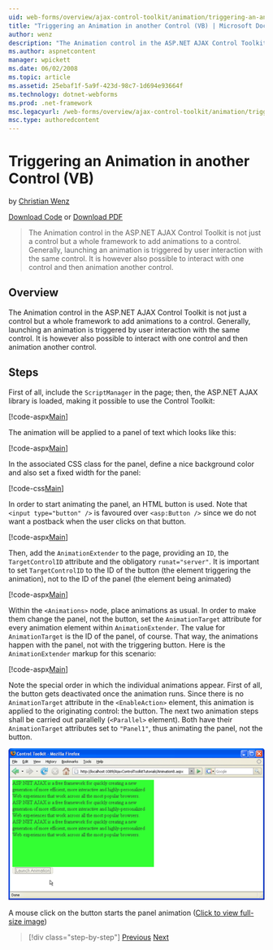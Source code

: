 ```yaml
---
uid: web-forms/overview/ajax-control-toolkit/animation/triggering-an-animation-in-another-control-vb
title: "Triggering an Animation in another Control (VB) | Microsoft Docs"
author: wenz
description: "The Animation control in the ASP.NET AJAX Control Toolkit is not just a control but a whole framework to add animations to a control. Generally, launching an..."
ms.author: aspnetcontent
manager: wpickett
ms.date: 06/02/2008
ms.topic: article
ms.assetid: 25ebaf1f-5a9f-423d-98c7-1d694e93664f
ms.technology: dotnet-webforms
ms.prod: .net-framework
msc.legacyurl: /web-forms/overview/ajax-control-toolkit/animation/triggering-an-animation-in-another-control-vb
msc.type: authoredcontent
---
```

Triggering an Animation in another Control (VB)
====================
by [Christian Wenz](https://github.com/wenz)

[Download Code](http://download.microsoft.com/download/f/9/a/f9a26acd-8df4-4484-8a18-199e4598f411/Animation8.vb.zip) or [Download PDF](http://download.microsoft.com/download/6/7/1/6718d452-ff89-4d3f-a90e-c74ec2d636a3/animation8VB.pdf)

> The Animation control in the ASP.NET AJAX Control Toolkit is not just a control but a whole framework to add animations to a control. Generally, launching an animation is triggered by user interaction with the same control. It is however also possible to interact with one control and then animation another control.


## Overview

The Animation control in the ASP.NET AJAX Control Toolkit is not just a control but a whole framework to add animations to a control. Generally, launching an animation is triggered by user interaction with the same control. It is however also possible to interact with one control and then animation another control.

## Steps

First of all, include the `ScriptManager` in the page; then, the ASP.NET AJAX library is loaded, making it possible to use the Control Toolkit:

[!code-aspx[Main](triggering-an-animation-in-another-control-vb/samples/sample1.aspx)]

The animation will be applied to a panel of text which looks like this:

[!code-aspx[Main](triggering-an-animation-in-another-control-vb/samples/sample2.aspx)]

In the associated CSS class for the panel, define a nice background color and also set a fixed width for the panel:

[!code-css[Main](triggering-an-animation-in-another-control-vb/samples/sample3.css)]

In order to start animating the panel, an HTML button is used. Note that `<input type="button" />` is favoured over `<asp:Button />` since we do not want a postback when the user clicks on that button.

[!code-aspx[Main](triggering-an-animation-in-another-control-vb/samples/sample4.aspx)]

Then, add the `AnimationExtender` to the page, providing an `ID`, the `TargetControlID` attribute and the obligatory `runat="server"`. It is important to set `TargetControlID` to the ID of the button (the element triggering the animation), not to the ID of the panel (the element being animated)

[!code-aspx[Main](triggering-an-animation-in-another-control-vb/samples/sample5.aspx)]

Within the `<Animations>` node, place animations as usual. In order to make them change the panel, not the button, set the `AnimationTarget` attribute for every animation element within `AnimationExtender`. The value for `AnimationTarget` is the ID of the panel, of course. That way, the animations happen with the panel, not with the triggering button. Here is the `AnimationExtender` markup for this scenario:

[!code-aspx[Main](triggering-an-animation-in-another-control-vb/samples/sample6.aspx)]

Note the special order in which the individual animations appear. First of all, the button gets deactivated once the animation runs. Since there is no `AnimationTarget` attribute in the `<EnableAction>` element, this animation is applied to the originating control: the button. The next two animation steps shall be carried out parallelly (`<Parallel>` element). Both have their `AnimationTarget` attributes set to `"Panel1"`, thus animating the panel, not the button.


[![A mouse click on the button starts the panel animation](triggering-an-animation-in-another-control-vb/_static/image2.png)](triggering-an-animation-in-another-control-vb/_static/image1.png)

A mouse click on the button starts the panel animation ([Click to view full-size image](triggering-an-animation-in-another-control-vb/_static/image3.png))

>[!div class="step-by-step"]
[Previous](disabling-actions-during-animation-vb.md)
[Next](modifying-animations-from-the-server-side-vb.md)